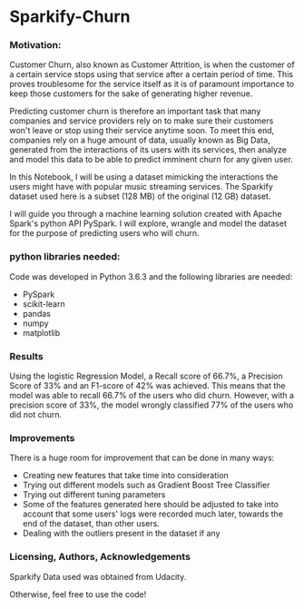 # Sparkify-Churn

### Motivation:
Customer Churn, also known as Customer Attrition, is when the customer of a certain service stops using that service after a certain period of time. This proves troublesome for the service itself as it is of paramount importance to keep those customers for the sake of generating higher revenue.

Predicting customer churn is therefore an important task that many companies and service providers rely on to make sure their customers won't leave or stop using their service anytime soon. To meet this end, companies rely on a huge amount of data, usually known as Big Data, generated from the interactions of its users with its services, then analyze and model this data to be able to predict imminent churn for any given user.

In this Notebook, I will be using a dataset mimicking the interactions the users might have with popular music streaming services. The Sparkify dataset used here is a subset (128 MB) of the original (12 GB) dataset.

I will guide you through a machine learning solution created with Apache Spark's python API PySpark. I will explore, wrangle and model the dataset for the purpose of predicting users who will churn.

### python libraries needed:

Code was developed in Python 3.6.3 and the following libraries are needed:
- PySpark
- scikit-learn
- pandas
- numpy
- matplotlib

### Results

Using the logistic Regression Model, a Recall score of 66.7%, a Precision Score of 33% and an F1-score of 42% was achieved.
This means that the model was able to recall 66.7% of the users who did churn. However, with a precision score of 33%, the model
wrongly classified 77% of the users who did not churn.

### Improvements

There is a huge room for improvement that can be done in many ways:
- Creating new features that take time into consideration
- Trying out different models such as Gradient Boost Tree Classifier
- Trying out different tuning parameters
- Some of the features generated here should be adjusted to take into account that some users' logs were recorded much later, towards the end of the dataset, than other users.
- Dealing with the outliers present in the dataset if any

### Licensing, Authors, Acknowledgements

Sparkify Data used was obtained from Udacity.

Otherwise, feel free to use the code!
